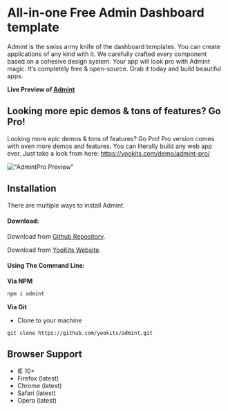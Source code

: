 All-in-one Free Admin Dashboard template
============

Admint is the swiss army knife of the dashboard templates. You can create applications of any kind with it. We carefully crafted every component based on a cohesive design system. Your app will look pro with Admint magic. It’s completely free & open-source. Grab it today and build beautiful apps.

**Live Preview of [Admint](https://yookits.com/demo/admint)**

Looking more epic demos & tons of features? Go Pro!
------------------------------
Looking more epic demos & tons of features? Go Pro!
Pro version comes with even more demos and features. You can literally build any web app ever. Just take a look from here: https://yookits.com/demo/admint-pro/

!["AdmintPro Preview"](/yookits/admint/blob/master/assets/img/admint-litee.png?raw=true "AdmintPro Preview")

Installation
------------
There are multiple ways to install Admint.

#### Download:

Download from [Github Repository](https://github.com/yookits/admint).

Download from [YooKits Website](https://yookits.com/product/admint-bootstrap-admin-template/).

#### Using The Command Line:

__Via NPM__
```bash
npm i admint
```

__Via Git__
- Clone to your machine
```
git clone https://github.com/yookits/admint.git
```

Browser Support
---------------
- IE 10+
- Firefox (latest)
- Chrome (latest)
- Safari (latest)
- Opera (latest)
